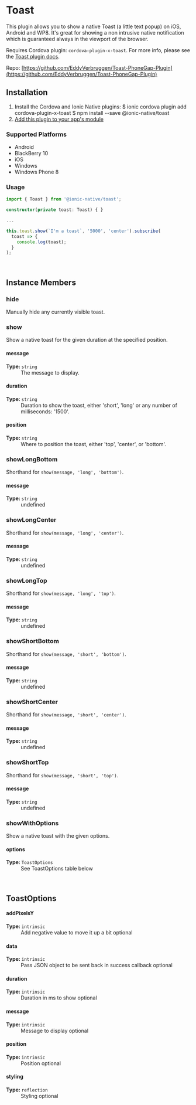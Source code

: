 # Toast 


This plugin allows you to show a native Toast (a little text popup) on iOS, Android and WP8. It's great for showing a non intrusive native notification which is guaranteed always in the viewport of the browser.

Requires Cordova plugin: `cordova-plugin-x-toast`. For more info, please see the [Toast plugin docs](https://github.com/EddyVerbruggen/Toast-PhoneGap-Plugin).


Repo: [https://github.com/EddyVerbruggen/Toast-PhoneGap-Plugin](https://github.com/EddyVerbruggen/Toast-PhoneGap-Plugin)



## Installation 

<ol>
<li>Install the Cordova and Ionic Native plugins:
<code-block language="shell">$ ionic cordova plugin add cordova-plugin-x-toast
$ npm install --save @ionic-native/toast
</code-block>
</li>
<li><a href="/docs/native/#Add_Plugins_to_Your_App_Module">Add this plugin to your app's module</a></li>
</ol>



### Supported Platforms

* Android
* BlackBerry 10
* iOS
* Windows
* Windows Phone 8




### Usage


```typescript
import { Toast } from '@ionic-native/toast';

constructor(private toast: Toast) { }

...

this.toast.show(`I'm a toast`, '5000', 'center').subscribe(
  toast => {
    console.log(toast);
  }
);
```



<p><br></p>

## Instance Members

### hide

Manually hide any currently visible toast.

### show

Show a native toast for the given duration at the specified position.

<dl>
<dt><h4>message</h4><strong>Type: </strong><code>string</code></dt>
<dd>The message to display.</dd><dt><h4>duration</h4><strong>Type: </strong><code>string</code></dt>
<dd>Duration to show the toast, either 'short', 'long' or any number of milliseconds: '1500'.</dd><dt><h4>position</h4><strong>Type: </strong><code>string</code></dt>
<dd>Where to position the toast, either 'top', 'center', or 'bottom'.</dd>
</dl>

### showLongBottom

Shorthand for `show(message, 'long', 'bottom')`.

<dl>
<dt><h4>message</h4><strong>Type: </strong><code>string</code></dt>
<dd>undefined</dd>
</dl>

### showLongCenter

Shorthand for `show(message, 'long', 'center')`.

<dl>
<dt><h4>message</h4><strong>Type: </strong><code>string</code></dt>
<dd>undefined</dd>
</dl>

### showLongTop

Shorthand for `show(message, 'long', 'top')`.

<dl>
<dt><h4>message</h4><strong>Type: </strong><code>string</code></dt>
<dd>undefined</dd>
</dl>

### showShortBottom

Shorthand for `show(message, 'short', 'bottom')`.

<dl>
<dt><h4>message</h4><strong>Type: </strong><code>string</code></dt>
<dd>undefined</dd>
</dl>

### showShortCenter

Shorthand for `show(message, 'short', 'center')`.

<dl>
<dt><h4>message</h4><strong>Type: </strong><code>string</code></dt>
<dd>undefined</dd>
</dl>

### showShortTop

Shorthand for `show(message, 'short', 'top')`.

<dl>
<dt><h4>message</h4><strong>Type: </strong><code>string</code></dt>
<dd>undefined</dd>
</dl>

### showWithOptions

Show a native toast with the given options.

<dl>
<dt><h4>options</h4><strong>Type: </strong><code>ToastOptions</code></dt>
<dd>See ToastOptions table below</dd>
</dl>

<p><br></p>

## ToastOptions

<dl>
<dt><h4>addPixelsY</h4><strong>Type: </strong><code>intrinsic</code></dt>
<dd>Add negative value to move it up a bit <span class="tag">optional</span></dd><dt><h4>data</h4><strong>Type: </strong><code>intrinsic</code></dt>
<dd>Pass JSON object to be sent back in success callback <span class="tag">optional</span></dd><dt><h4>duration</h4><strong>Type: </strong><code>intrinsic</code></dt>
<dd>Duration in ms to show <span class="tag">optional</span></dd><dt><h4>message</h4><strong>Type: </strong><code>intrinsic</code></dt>
<dd>Message to display <span class="tag">optional</span></dd><dt><h4>position</h4><strong>Type: </strong><code>intrinsic</code></dt>
<dd>Position <span class="tag">optional</span></dd><dt><h4>styling</h4><strong>Type: </strong><code>reflection</code></dt>
<dd>Styling <span class="tag">optional</span></dd>
</dl>

